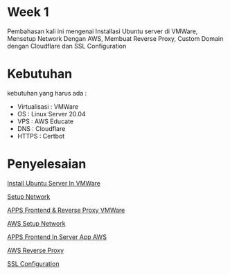 # Week 1
Pembahasan kali ini mengenai Installasi Ubuntu server di VMWare, Mensetup Network Dengan AWS, Membuat Reverse Proxy, Custom Domain dengan Cloudflare dan SSL Configuration

# Kebutuhan
kebutuhan yang harus ada :
- Virtualisasi : VMWare
- OS : Linux Server 20.04
- VPS : AWS Educate
- DNS : Cloudflare 
- HTTPS : Certbot

# Penyelesaian
[Install Ubuntu Server In VMWare](VMWare-Install-Ubuntu.md)

[Setup Network](setup-network.md)

[APPS Frontend & Reverse Proxy VMWare](AppFrontend-&-Reverseproxy.md)

[AWS Setup Network](AWS-setup.md)

[APPS Frontend In Server App AWS](InstallApp-ServerAWS.md)

[AWS Reverse Proxy](AWS-reverse-proxy.md)

[SSL Configuration](ssl-conf.md)
